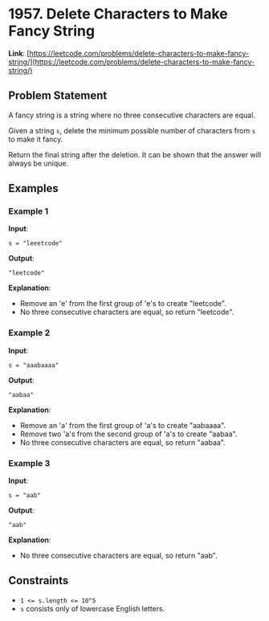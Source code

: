 # 1957. Delete Characters to Make Fancy String

**Link**: [https://leetcode.com/problems/delete-characters-to-make-fancy-string/](https://leetcode.com/problems/delete-characters-to-make-fancy-string/)

## Problem Statement

A fancy string is a string where no three consecutive characters are equal.

Given a string `s`, delete the minimum possible number of characters from `s` to make it fancy.

Return the final string after the deletion. It can be shown that the answer will always be unique.

## Examples

### Example 1

**Input**:
```
s = "leeetcode"
```
**Output**:
```
"leetcode"
```
**Explanation**:
- Remove an 'e' from the first group of 'e's to create "leetcode".
- No three consecutive characters are equal, so return "leetcode".

### Example 2

**Input**:
```
s = "aaabaaaa"
```
**Output**:
```
"aabaa"
```
**Explanation**:
- Remove an 'a' from the first group of 'a's to create "aabaaaa".
- Remove two 'a's from the second group of 'a's to create "aabaa".
- No three consecutive characters are equal, so return "aabaa".

### Example 3

**Input**:
```
s = "aab"
```
**Output**:
```
"aab"
```
**Explanation**:
- No three consecutive characters are equal, so return "aab".

## Constraints

- `1 <= s.length <= 10^5`
- `s` consists only of lowercase English letters.
